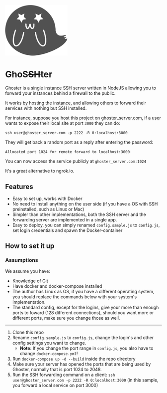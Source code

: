 <img src="./pre-pro/logo.png" alt="drawing" width="200"/>

# GhoS~~SH~~ter

Ghoster is a single instance SSH server written in NodeJS allowing you to forward your instances behind a firewall to the public.

It works by hosting the instance, and allowing others to forward their services with nothing but SSH installed.

For instance, suppose you host this project on ghoster_server.com, if a user wants to expose their local site at port `3000` they can do:

```
ssh user@ghoster_server.com -p 2222 -R 0:localhost:3000
```

They will get back a random port as a reply after entering the password:

```
Allocated port 1024 for remote forward to localhost:3000
```

You can now access the service publicly at `ghoster_server.com:1024`

It's a great alternative to ngrok.io.

## Features

- Easy to set up, works with Docker
- No need to install anything on the user side (if you have a OS with SSH preinstalled, such as Linux or Mac)
- Simpler than other implementations, both the SSH server and the forwarding server are implemented in a single app.
- Easy to deploy, you can simply renamed `config.sample.js` to `config.js`, set login credentials and spawn the Docker-container

## How to set it up

### Assumptions

We assume you have:

- Knowledge of Git
- Have docker and docker-compose installed
- The author has Linux as OS, if you have a different operating system, you should replace the commands below with your system's implementation.
- The standard config, except for the logins, give your more than enough ports to foward (128 different connections), should you want more or different ports, make sure you change those as well.

-----

1. Clone this repo
2. Rename `config.sample.js` to `config.js`, change the login's and other config settings you want to change.
    - **Note:** If you change the port range in `config.js`, you also have to change `docker-compose.yml`!
3. Run `docker-compose up -d --build` inside the repo directory
4. Make sure your server has opened the ports that are being used by Ghoster, normally that is port 1024 to 2048.
5. Run the SSH forwarding command on a client:
    `ssh user@ghoster_server.com -p 2222 -R 0:localhost:3000` (in this sample, you forward a local service on port 3000)
    